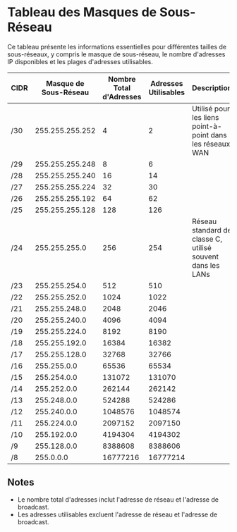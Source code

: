 # Tableau des Masques de Sous-Réseau

Ce tableau présente les informations essentielles pour différentes tailles de sous-réseaux, y compris le masque de sous-réseau, le nombre d'adresses IP disponibles et les plages d'adresses utilisables.

| CIDR       | Masque de Sous-Réseau  | Nombre Total d'Adresses | Adresses Utilisables | Description                    |
|------------|------------------------|-------------------------|----------------------|--------------------------------|
| /30        | 255.255.255.252        | 4                       | 2                    |  Utilisé pour les liens point-à-point dans les réseaux WAN |
| /29        | 255.255.255.248        | 8                       | 6                    | |
| /28        | 255.255.255.240        | 16                      | 14                   | |
| /27        | 255.255.255.224        | 32                      | 30                   | |
| /26        | 255.255.255.192        | 64                      | 62                   | |
| /25        | 255.255.255.128        | 128                     | 126                  | |
| /24        | 255.255.255.0          | 256                     | 254                  | Réseau standard de classe C, utilisé souvent dans les LANs |
| /23        | 255.255.254.0          | 512                     | 510                  | |
| /22        | 255.255.252.0          | 1024                    | 1022                 | |
| /21        | 255.255.248.0          | 2048                    | 2046                 | |
| /20        | 255.255.240.0          | 4096                    | 4094                 | |
| /19        | 255.255.224.0          | 8192                    | 8190                 | |
| /18        | 255.255.192.0          | 16384                   | 16382                | |
| /17        | 255.255.128.0          | 32768                   | 32766                | |
| /16        | 255.255.0.0            | 65536                   | 65534                | |
| /15        | 255.254.0.0            | 131072                  | 131070               | |
| /14        | 255.252.0.0            | 262144                  | 262142               | |
| /13        | 255.248.0.0            | 524288                  | 524286               | |
| /12        | 255.240.0.0            | 1048576                 | 1048574              | |
| /11        | 255.224.0.0            | 2097152                 | 2097150              | |
| /10        | 255.192.0.0            | 4194304                 | 4194302              | |
| /9         | 255.128.0.0            | 8388608                 | 8388606              | |
| /8         | 255.0.0.0              | 16777216                | 16777214             | |

## Notes

- Le nombre total d'adresses inclut l'adresse de réseau et l'adresse de broadcast.
- Les adresses utilisables excluent l'adresse de réseau et l'adresse de broadcast.

